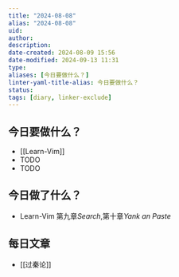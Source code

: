 ```yaml
---
title: "2024-08-08"
alias: "2024-08-08"
uid: 
author: 
description: 
date-created: 2024-08-09 15:56
date-modified: 2024-09-13 11:31
type: 
aliases: [今日要做什么？]
linter-yaml-title-alias: 今日要做什么？
status: 
tags: [diary, linker-exclude]
---
```


## 今日要做什么？

- [[Learn-Vim]]
- TODO
- TODO

## 今日做了什么？

- Learn-Vim 第九章*Search*,第十章*Yank an Paste*

## 每日文章

- [[过秦论]]
